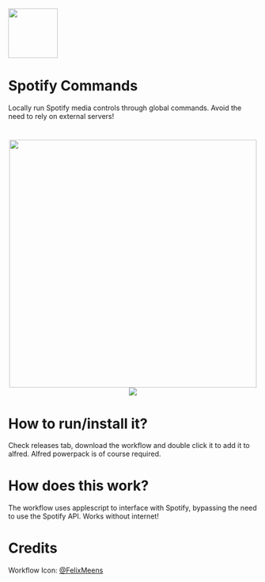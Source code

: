 <h1>
<img src="https://media.macosicons.com/parse/files/macOSicons/5c3276837ae2b75b1d7a8a3cef29e5ca_low_res_Spotify.png" width="100">
</h1>
<h1>
Spotify Commands
</h1>
Locally run Spotify media controls through global commands. Avoid the need to rely on external servers!

<h1 align="center">
<img src="https://user-images.githubusercontent.com/77747704/143670438-02bbe2c9-3778-4a44-90a8-effda2ce47c9.gif" width="500">
<img src="https://cdn.discordapp.com/attachments/532748039698251776/913992801283375104/unknown.png">
<h1>

# How to run/install it?
Check releases tab, download the workflow and double click it to add it to alfred.
Alfred powerpack is of course required.

# How does this work?
The workflow uses applescript to interface with Spotify, bypassing the need to use the Spotify API. Works without internet!  

# Credits
Workflow Icon: [@FelixMeens](https://twitter.com/FelixMeens)  


